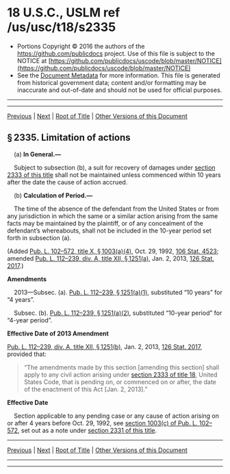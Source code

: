 ---
---

# 18 U.S.C., USLM ref /us/usc/t18/s2335

* Portions Copyright © 2016 the authors of the https://github.com/publicdocs project.
  Use of this file is subject to the NOTICE at [https://github.com/publicdocs/uscode/blob/master/NOTICE](https://github.com/publicdocs/uscode/blob/master/NOTICE)
* See the [Document Metadata](././../../../../..//README.md) for more information.
  This file is generated from historical government data; content and/or formatting may be inaccurate and out-of-date and should not be used for official purposes.

----------
----------

[Previous](./../../../../..//us/usc/t18/ptI/ch113B/m__us_usc_t18_s2334.md) | [Next](./../../../../..//us/usc/t18/ptI/ch113B/m__us_usc_t18_s2336.md) | [Root of Title](./../../../../../) | [Other Versions of this Document](https://publicdocs.github.io/go/links?ns=uslm&ref=%2Fus%2Fusc%2Ft18%2Fs2335)

## § 2335. Limitation of actions

    (a) __In General.—__ 

    Subject to subsection (b), a suit for recovery of damages under [section 2333 of this title][/us/usc/t18/s2333] shall not be maintained unless commenced within 10 years after the date the cause of action accrued.

    (b) __Calculation of Period.—__ 

    The time of the absence of the defendant from the United States or from any jurisdiction in which the same or a similar action arising from the same facts may be maintained by the plaintiff, or of any concealment of the defendant’s whereabouts, shall not be included in the 10-year period set forth in subsection (a).

(Added [Pub. L. 102–572, title X, § 1003(a)(4)][/us/pl/102/572/s1003/a/4], Oct. 29, 1992, [106 Stat. 4523][/us/stat/106/4523]; amended [Pub. L. 112–239, div. A, title XII, § 1251(a)][/us/pl/112/239/s1251/a], Jan. 2, 2013, [126 Stat. 2017][/us/stat/126/2017].)

 __Amendments__ 

    2013—Subsec. (a). [Pub. L. 112–239, § 1251(a)(1)][/us/pl/112/239/s1251/a/1], substituted “10 years” for “4 years”.

    Subsec. (b). [Pub. L. 112–239, § 1251(a)(2)][/us/pl/112/239/s1251/a/2], substituted “10-year period” for “4-year period”.

 __Effective Date of 2013 Amendment__ 

[Pub. L. 112–239, div. A, title XII, § 1251(b)][/us/pl/112/239/s1251/b], Jan. 2, 2013, [126 Stat. 2017][/us/stat/126/2017], provided that: 

> “The amendments made by this section \[amending this section\] shall apply to any civil action arising under [section 2333 of title 18][/us/usc/t18/s2333], United States Code, that is pending on, or commenced on or after, the date of the enactment of this Act \[Jan. 2, 2013\].”

 __Effective Date__ 

    Section applicable to any pending case or any cause of action arising on or after 4 years before Oct. 29, 1992, see [section 1003(c) of Pub. L. 102–572][/us/pl/102/572/s1003/c], set out as a note under [section 2331 of this title][/us/usc/t18/s2331].

----------

[Previous](./../../../../..//us/usc/t18/ptI/ch113B/m__us_usc_t18_s2334.md) | [Next](./../../../../..//us/usc/t18/ptI/ch113B/m__us_usc_t18_s2336.md) | [Root of Title](./../../../../../) | [Other Versions of this Document](https://publicdocs.github.io/go/links?ns=uslm&ref=%2Fus%2Fusc%2Ft18%2Fs2335)

----------
----------

[/us/usc/t18/s2333]: https://publicdocs.github.io/go/links?ns=uslm&ref=%2Fus%2Fusc%2Ft18%2Fs2333
[/us/pl/102/572/s1003/a/4]: https://publicdocs.github.io/go/links?ns=uslm&ref=%2Fus%2Fpl%2F102%2F572%2Fs1003%2Fa%2F4
[/us/stat/106/4523]: https://publicdocs.github.io/go/links?ns=uslm&ref=%2Fus%2Fstat%2F106%2F4523
[/us/pl/112/239/s1251/a]: https://publicdocs.github.io/go/links?ns=uslm&ref=%2Fus%2Fpl%2F112%2F239%2Fs1251%2Fa
[/us/stat/126/2017]: https://publicdocs.github.io/go/links?ns=uslm&ref=%2Fus%2Fstat%2F126%2F2017
[/us/pl/112/239/s1251/a/1]: https://publicdocs.github.io/go/links?ns=uslm&ref=%2Fus%2Fpl%2F112%2F239%2Fs1251%2Fa%2F1
[/us/pl/112/239/s1251/a/2]: https://publicdocs.github.io/go/links?ns=uslm&ref=%2Fus%2Fpl%2F112%2F239%2Fs1251%2Fa%2F2
[/us/pl/112/239/s1251/b]: https://publicdocs.github.io/go/links?ns=uslm&ref=%2Fus%2Fpl%2F112%2F239%2Fs1251%2Fb
[/us/stat/126/2017]: https://publicdocs.github.io/go/links?ns=uslm&ref=%2Fus%2Fstat%2F126%2F2017
[/us/usc/t18/s2333]: https://publicdocs.github.io/go/links?ns=uslm&ref=%2Fus%2Fusc%2Ft18%2Fs2333
[/us/pl/102/572/s1003/c]: https://publicdocs.github.io/go/links?ns=uslm&ref=%2Fus%2Fpl%2F102%2F572%2Fs1003%2Fc
[/us/usc/t18/s2331]: https://publicdocs.github.io/go/links?ns=uslm&ref=%2Fus%2Fusc%2Ft18%2Fs2331


